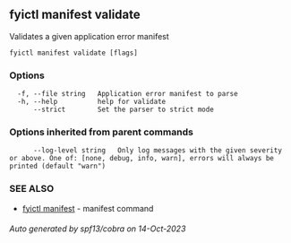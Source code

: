 ## fyictl manifest validate

Validates a given application error manifest

```
fyictl manifest validate [flags]
```

### Options

```
  -f, --file string   Application error manifest to parse
  -h, --help          help for validate
      --strict        Set the parser to strict mode
```

### Options inherited from parent commands

```
      --log-level string   Only log messages with the given severity or above. One of: [none, debug, info, warn], errors will always be printed (default "warn")
```

### SEE ALSO

* [fyictl manifest](fyictl_manifest.md)	 - manifest command

###### Auto generated by spf13/cobra on 14-Oct-2023
